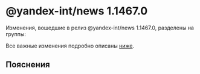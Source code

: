 # @yandex-int/news 1.1467.0

<!-- ЧЕЛОВЕЧЕСКОЕ ВСТУПЛЕНИЕ -->

Изменения, вошедшие в релиз @yandex-int/news 1.1467.0, разделены на группы:

Все важные изменения подробно описаны [ниже](#Пояснения).

## Пояснения

